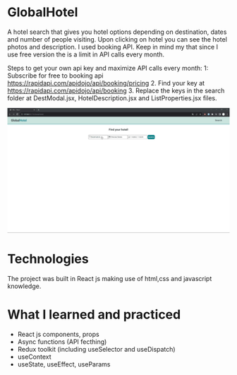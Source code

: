# GlobalHotel
A hotel search that gives you hotel options depending on destination, dates and number of people visiting. Upon clicking on hotel you can see the hotel photos and description. I used booking API. Keep in mind my that since I use free version the is a limit in API calls every month. 

Steps to get your own api key and maximize API calls every month:
1: Subscribe for free to booking api https://rapidapi.com/apidojo/api/booking/pricing
2. Find your key at https://rapidapi.com/apidojo/api/booking
3. Replace the keys in the search folder at DestModal.jsx, HotelDescription.jsx and ListProperties.jsx files.

![Alt Text](GlobalHotel.gif)

# Technologies

The project was built in React js making use of html,css and javascript knowledge.

# What I learned and practiced 
- React js components, props
- Async functions (API fecthing)
- Redux toolkit (including useSelector and useDispatch)
- useContext
- useState, useEffect, useParams




